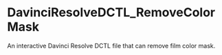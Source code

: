 # DavinciResolveDCTL_RemoveColorMask
An interactive Davinci Resolve DCTL file that can remove film color mask.
